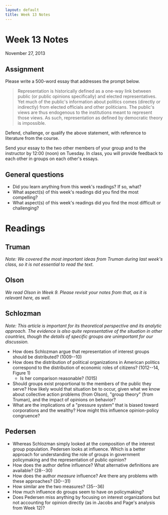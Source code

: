 ```yaml
---
layout: default
title: Week 13 Notes
---
```


# Week 13 Notes #
November 27, 2013

## Assignment ##
Please write a 500-word essay that addresses the prompt below.

>Representation is historically defined as a one-way link between public (or public opinions specifically) and elected representatives. Yet much of the public's information about politics comes (directly or indirectly) from elected officials and other politicians. The public's views are thus endogenous to the institutions meant to represent those views. As such, representation as defined by democratic theory is impossible.

Defend, challenge, or qualify the above statement, with reference to literature from the course.

Send your essay to the two other members of your group and to the instructor by 12:00 (noon) on Tuesday. In class, you will provide feedback to each other in groups on each other's essays.


## General questions ##
* Did you learn anything from this week's readings? If so, what?
* What aspect(s) of this week's readings did you find the most compelling?
* What aspect(s) of this week's readings did you find the most difficult or challenging?


# Readings #

## Truman ##
*Note: We covered the most important ideas from Truman during last week's class, so it is not essential to read the text.*

## Olson ##
*We read Olson in Week 9. Please revisit your notes from that, as it is relevant here, as well.*

## Schlozman ##
*Note: This article is important for its theoretical perspective and its analytic approach. The evidence is also quite representative of the situation in other countries, though the details of specific groups are unimportant for our discussion.*

* How does Schlozman argue that representation of interest groups should be distributed? (1009--10)
* How does the distribution of political organizations in American politics correspond to the distribution of economic roles of citizens? (1012--14, Figure 1)
  * Is her comparison reasonable? (1015)
* Should groups exist proportional to the members of the public they serve? How likely would that situation be to occur, given what we know about collective action problems (from Olson), "group theory" (from Truman), and the impact of opinions on behavior?
* What are the implications of a "pressure system" that is biased toward corporations and the wealthy? How might this influence opinion-policy congruence?

## Pedersen ##
* Whereas Schlozman simply looked at the composition of the interest group population. Pedersen looks at influence. Which is a better approach for understanding the role of groups in government policymaking and the representation of public opinion?
* How does the author define influence? What alternative definitions are available? (28--30)
* How does the author *measure* influence? Are there any problems with these approaches? (30--31)
 * How similar are the two measures? (35--36)
* How much influence do groups seem to have on policymaking?
* Does Pedersen miss anything by focusing on interest organizations but not accounting for opinion directly (as in Jacobs and Page's analysis from Week 12)?
